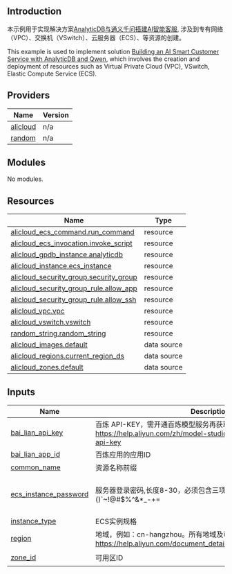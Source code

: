 ## Introduction

<!-- DOCS_DESCRIPTION_CN -->
本示例用于实现解决方案[AnalyticDB与通义千问搭建AI智能客服](https://www.aliyun.com/solution/tech-solution/analyticdb-rag), 涉及到专有网络（VPC）、交换机（VSwitch）、云服务器（ECS）、等资源的创建。
<!-- DOCS_DESCRIPTION_CN -->

<!-- DOCS_DESCRIPTION_EN -->
This example is used to implement solution [Building an AI Smart Customer Service with AnalyticDB and Qwen](https://www.aliyun.com/solution/tech-solution/analyticdb-rag), which involves the creation and deployment of resources such as Virtual Private Cloud (VPC), VSwitch, Elastic Compute Service (ECS).
<!-- DOCS_DESCRIPTION_EN -->
<!-- BEGIN_TF_DOCS -->
## Providers

| Name | Version |
|------|---------|
| <a name="provider_alicloud"></a> [alicloud](#provider\_alicloud) | n/a |
| <a name="provider_random"></a> [random](#provider\_random) | n/a |

## Modules

No modules.

## Resources

| Name | Type |
|------|------|
| [alicloud_ecs_command.run_command](https://registry.terraform.io/providers/aliyun/alicloud/latest/docs/resources/ecs_command) | resource |
| [alicloud_ecs_invocation.invoke_script](https://registry.terraform.io/providers/aliyun/alicloud/latest/docs/resources/ecs_invocation) | resource |
| [alicloud_gpdb_instance.analyticdb](https://registry.terraform.io/providers/aliyun/alicloud/latest/docs/resources/gpdb_instance) | resource |
| [alicloud_instance.ecs_instance](https://registry.terraform.io/providers/aliyun/alicloud/latest/docs/resources/instance) | resource |
| [alicloud_security_group.security_group](https://registry.terraform.io/providers/aliyun/alicloud/latest/docs/resources/security_group) | resource |
| [alicloud_security_group_rule.allow_app](https://registry.terraform.io/providers/aliyun/alicloud/latest/docs/resources/security_group_rule) | resource |
| [alicloud_security_group_rule.allow_ssh](https://registry.terraform.io/providers/aliyun/alicloud/latest/docs/resources/security_group_rule) | resource |
| [alicloud_vpc.vpc](https://registry.terraform.io/providers/aliyun/alicloud/latest/docs/resources/vpc) | resource |
| [alicloud_vswitch.vswitch](https://registry.terraform.io/providers/aliyun/alicloud/latest/docs/resources/vswitch) | resource |
| [random_string.random_string](https://registry.terraform.io/providers/hashicorp/random/latest/docs/resources/string) | resource |
| [alicloud_images.default](https://registry.terraform.io/providers/aliyun/alicloud/latest/docs/data-sources/images) | data source |
| [alicloud_regions.current_region_ds](https://registry.terraform.io/providers/aliyun/alicloud/latest/docs/data-sources/regions) | data source |
| [alicloud_zones.default](https://registry.terraform.io/providers/aliyun/alicloud/latest/docs/data-sources/zones) | data source |

## Inputs

| Name | Description | Type | Default | Required |
|------|-------------|------|---------|:--------:|
| <a name="input_bai_lian_api_key"></a> [bai\_lian\_api\_key](#input\_bai\_lian\_api\_key) | 百炼 API-KEY，需开通百炼模型服务再获取 API-KEY，详情请参考：https://help.aliyun.com/zh/model-studio/developer-reference/get-api-key | `string` | n/a | yes |
| <a name="input_bai_lian_app_id"></a> [bai\_lian\_app\_id](#input\_bai\_lian\_app\_id) | 百炼应用的应用ID | `string` | n/a | yes |
| <a name="input_common_name"></a> [common\_name](#input\_common\_name) | 资源名称前缀 | `string` | `"RAG"` | no |
| <a name="input_ecs_instance_password"></a> [ecs\_instance\_password](#input\_ecs\_instance\_password) | 服务器登录密码,长度8-30，必须包含三项（大写字母、小写字母、数字、 ()`~!@#$%^&*_-+=|{}[]:;'<>,.?/ 中的特殊符号）` | `string` | n/a | yes |
| <a name="input_instance_type"></a> [instance\_type](#input\_instance\_type) | ECS实例规格 | `string` | `"ecs.g6.large"` | no |
| <a name="input_region"></a> [region](#input\_region) | 地域，例如：cn-hangzhou。所有地域及可用区请参见文档：https://help.aliyun.com/document_detail/40654.html#09f1dc16b0uke | `string` | `"cn-hangzhou"` | no |
| <a name="input_zone_id"></a> [zone\_id](#input\_zone\_id) | 可用区ID | `string` | `"cn-hangzhou-h"` | no |
<!-- END_TF_DOCS -->